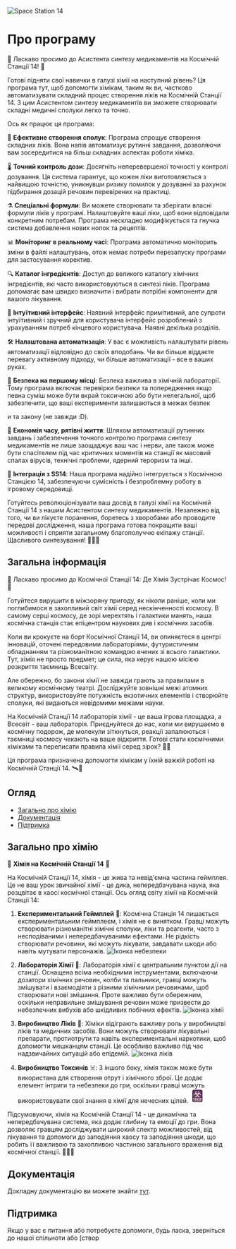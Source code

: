![Space Station 14](https://cdn.cloudflare.steamstatic.com/steam/apps/1255460/capsule_616x353.jpg?t=1684170495)

# Про програму
🚀 Ласкаво просимо до Асистента синтезу медикаментів на Космічній Станції 14! 🧪

Готові підняти свої навички в галузі хімії на наступний рівень? Ця програма тут, щоб допомогти хімікам, таким як ви, частково автоматизувати складний процес створення ліків на Космічній Станції 14. З цим Асистентом синтезу медикаментів ви зможете створювати складні медичні сполуки легко та точно.

Ось як працює ця програма:

🔬 **Ефективне створення сполук**: Програма спрощує створення складних ліків. Вона напів автоматизує рутинні завдання, дозволяючи вам зосередитися на більш складних аспектах роботи хіміка.

🌡️ **Точний контроль дози**: Досягніть неперевершеної точності у контролі дозування. Ця система гарантує, що кожен ліки виготовляється з найвищою точністю, уникнувши ризику помилок у дозуванні за рахунок підбирання дозацій речовин перевірених на практиці.

⚗️ **Спеціальні формули**: Ви можете створювати та зберігати власні формули ліків у програмі. Налаштовуйте ваші ліки, щоб вони відповідали конкретним потребам. Програма нескладно модифікується та гнучка система добавлення нових нопок та рецептів.

📊 **Моніторинг в реальному часі**: Програма автоматично моніторить зміни в файлі налаштувань, отож немає потреби перезапуску програми для застосування коректив.

🔍 **Каталог інгредієнтів**: Доступ до великого каталогу хімічних інгредієнтів, які часто використовуються в синтезі ліків. Програма допомагає вам швидко визначити і вибрати потрібні компоненти для вашого лікування.

👥 **Інтуїтивний інтерфейс**: Наявний інтерфейс примітивний, але супроти інтуїтивний і зручний для користувача інтерфейс розроблений з урахуванням потреб кінцевого користувача. Наявні декілька розділів.

🛠️ **Налаштована автоматизація**: У вас є можливість налаштувати рівень автоматизації відповідно до своїх вподобань. Чи ви більше віддаєте перевагу активному підходу, чи більше автоматизації - все в ваших руках.

🚨 **Безпека на першому місці**: Безпека важлива в хімічній лабораторії. Тому програма включає перевірки безпеки та попередження якщо певна суміш може бути вкрай токсичною або бути нелегальної, щоб забезпечити, що ваші експерименти залишаються в межах безпек

и та закону (не завжди :D).

💼 **Економія часу, рятівні життя**: Шляхом автоматизації рутинних завдань і забезпечення точного контролю програма синтезу медикаментів не лише заощаджує ваш час і нерви, але також може бути спасітелем під час критичних моментів на станції як масовий спалах вірусів, технічні проблеми, ядерний тероризм та інші.

🔗 **Інтеграція з SS14**: Наша програма надійно інтегрується з Космічною Станцією 14, забезпечуючи сумісність і безпроблемну роботу в ігровому середовищі.

Готуйтесь революціонізувати ваш досвід в галузі хімії на Космічній Станції 14 з нашим Асистентом синтезу медикаментів. Незалежно від того, чи ви лікуєте поранення, боретесь з хворобами або проводите передові дослідження, наша програма готова покращити ваші можливості і сприяти загальному благополуччю екіпажу станції. Щасливого синтезування! 🚀🌌🔬

## Загальна інформація

🚀 Ласкаво просимо до Космічної Станції 14: Де Хімія Зустрічає Космос! 🧪

Готуйтеся вирушити в міжзоряну пригоду, як ніколи раніше, коли ми поглибимося в захопливий світ хімії серед нескінченності космосу. В самому серці космосу, де зорі мерехтять і галактики манять, наша космічна станція стає епіцентром наукових див і космічних засобів.

Коли ви крокуєте на борт Космічної Станції 14, ви опиняєтеся в центрі інновацій, оточені передовими лабораторіями, футуристичним обладнанням та різноманітною командою вчених зі всього галактики. Тут, хімія не просто предмет; це сила, яка керує нашою місією розкриття таємниць Всесвіту.

Але обережно, бо закони хімії не завжди грають за правилами в великому космічному театрі. Досліджуйте зовнішні межі атомних структур, використовуйте потужність екзотичних елементів і створюйте сполуки, які видаються невідомими межами науки.

На Космічній Станції 14 лабораторія хімії - це ваша ігрова площадка, а Всесвіт - ваш лабораторія. Приєднуйтеся до нас, коли ми вирушаємо в космічну подорож, де молекули зіткнуться, реакції запалюються і таємниці космосу чекають на ваше відкриття. Готові стати космічними хіміками та переписати правила хімії серед зірок? 🌌✨

Ця програма призначена допомогти хімікам у їхній важкій роботі на Космічній Станції 14. 🛰️🔬

## Огляд

- [Загально про хімію](#Загально-про-хімію)
- [Документація](#документація)
- [Підтримка](#підтримка)

## Загально про хімію

🚀 **Хімія на Космічній Станції 14** 🧪

На Космічній Станції 14, хімія - це жива та невід'ємна частина геймплея. Це не ваш урок звичайної хімії - це дика, непередбачувана наука, яка розцвітає в хаосі космічної станції. Ось огляд світу хімії на Космічній Станції 14:

1. **Експериментальний Геймплей** 🧪: Космічна Станція 14 пишається експериментальним геймплеєм, і хімія не є винятком. Гравці можуть створювати різноманітні хімічні сполуки, ліки та реагенти, часто з несподіваними і непередбачуваними ефектами. Не рідкість створювати речовини, які можуть лікувати, завдавати шкоди або навіть мутувати персонажів. ![Іконка небезпеки](https://github.com/space-wizards/space-station-14/blob/master/Resources/Textures/Effects/crayondecals.rsi/danger.png?raw=true)

2. **Лабораторія Хімії** 🧪: Лабораторія хімії є центральним пунктом дії на станції. Оснащена всіма необхідними інструментами, включаючи дозатори хімічних речовин, колби та пальники, гравці можуть змішувати і взаємодіяти з різними хімічними речовинами, щоб створювати нові змішання. Проте важливо бути обережним, оскільки неправильне змішування речовин може призвести до небезпечних вибухів або шкідливих побічних ефектів. ![Іконка хімії](https://github.com/space-wizards/space-station-14/blob/master/Resources/Textures/Structures/Wallmounts/signs.rsi/chemistry1.png?raw=true)

3. **Виробництво Ліків** 💊: Хіміки відіграють важливу роль у виробництві ліків та медичних засобів. Вони можуть створювати лікувальні препарати, протиотрути та навіть експериментальні наркотики, щоб допомогти мешканцям станції. Це особливо важливо під час надзвичайних ситуацій або епідемій. ![Іконка ліків](https://github.com/space-wizards/space-station-14/blob/master/Resources/Textures/Objects/Specific/Chemistry/pills.rsi/pill1.png?raw=true)

4. **Виробництво Токсинів** ☠️: З іншого боку, хімія також може бути використана для створення отрут і хімічного зброї. Це додає елемент інтриги та небезпеки до гри, оскільки гравці можуть використовувати свої знання в хімії для нечесних цілей. ![Іконка токсинів](https://github.com/space-wizards/space-station-14/blob/master/Resources/Textures/Structures/Wallmounts/signs.rsi/toxins.png?raw=true)

Підсумовуючи, хімія на Космічній Станції 14 - це динамічна та непередбачувана система, яка додає глибину та емоції до гри. Вона дозволяє гравцям досліджувати широкий спектр можливостей, від лікування та допомоги до заподіяння хаосу та заподіяння шкоди, що робить її важливою та захопливою частиною загального враження від космічної станції. 🚀🌌🔬

## Документація

Докладну документацію ви можете знайти [тут](link_to_documentation).

## Підтримка

Якщо у вас є питання або потребуєте допомоги, будь ласка, зверніться до нашої спільноти або [створ

